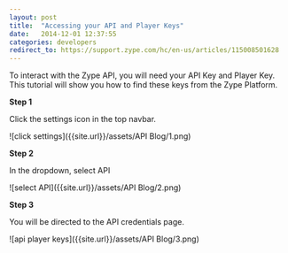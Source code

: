 ```yaml
---
layout: post
title:  "Accessing your API and Player Keys"
date:   2014-12-01 12:37:55
categories: developers
redirect_to: https://support.zype.com/hc/en-us/articles/115008501628
---
```


To interact with the Zype API, you will need your API Key and Player Key. This
tutorial will show you how to find these keys from the Zype Platform.

**Step 1**

Click the settings icon in the top navbar.

![click settings]({{site.url}}/assets/API Blog/1.png)

**Step 2**

In the dropdown, select API

![select API]({{site.url}}/assets/API Blog/2.png)

**Step 3**

You will be directed to the API credentials page.

![api player keys]({{site.url}}/assets/API Blog/3.png)
